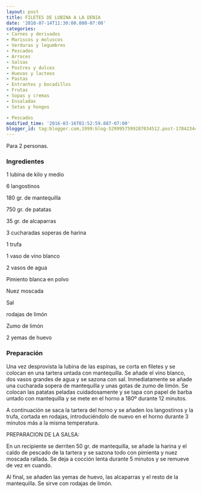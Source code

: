```yaml
---
layout: post
title: FILETES DE LUBINA A LA DENIA
date: '2010-07-14T11:30:00.000-07:00'
categories:
- Carnes y derivados
- Mariscos y moluscos
- Verduras y legumbres
- Pescados
- Arroces
- Salsas
- Postres y dulces
- Huevos y lacteos
- Pastas
- Entrantes y bocadillos
- Frutas
- Sopas y cremas
- Ensaladas
- Setas y hongos

- Pescados
modified_time: '2016-03-16T01:52:59.887-07:00'
blogger_id: tag:blogger.com,1999:blog-5299957599287034512.post-178423449185049730
---
```


Para 2 personas.

<h3>Ingredientes</h3>

1 lubina de kilo y medio

6 langostinos

180 gr. de mantequilla

750 gr. de patatas

35 gr. de alcaparras

3 cucharadas soperas de harina

1 trufa

1 vaso de vino blanco

2 vasos de agua

Pimiento blanca en polvo

Nuez moscada

Sal

rodajas de limón

Zumo de limón

2 yemas de huevo

<h3>Preparación</h3>

Una vez desprovista la lubina de las espinas, se corta en filetes y se colocan en una tartera untada con mantequilla. Se añade el vino blanco, dos vasos grandes de agua y se sazona con sal. Inmediatamente se añade una cucharada sopera de mantequilla y unas gotas de zumo de limón. Se colocan las patatas peladas cuidadosamente y se tapa con papel de barba untado con mantequilla y se mete en el horno a 180&ordm; durante 12 minutos.

A continuación se saca la tartera del horno y se añaden los langostinos y la trufa, cortada en rodajas, introduciéndolo de nuevo en el horno durante 3 minutos más a la misma temperatura.

PREPARACION DE LA SALSA:

En un recipiente se derriten 50 gr. de mantequilla, se añade la harina y el caldo de pescado de la tartera y se sazona todo con pimienta y nuez moscada rallada. Se deja a cocción lenta durante 5 minutos y se remueve de vez en cuando.

Al final, se añaden las yemas de huevo, las alcaparras y el resto de la mantequilla. Se sirve con rodajas de limón.

